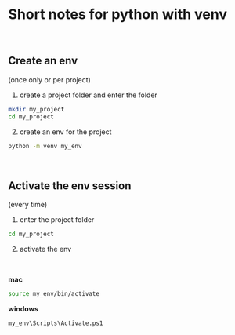 # Short notes for python with venv
&nbsp;
## Create an env
(once only or per project)
1. create a project folder and enter the folder
```bash
mkdir my_project
cd my_project
```
2. create an env for the project
```bash
python -m venv my_env
```
&nbsp;
## Activate the env session 
(every time)
1. enter the project folder
```bash
cd my_project
```
2. activate the env 
<br>

**mac**
```bash
source my_env/bin/activate
```
**windows**
```bash
my_env\Scripts\Activate.ps1
```